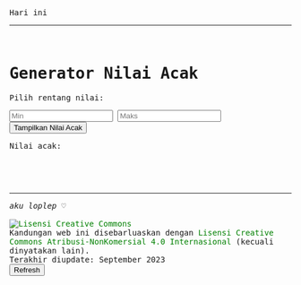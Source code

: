 <!DOCTYPE html>
<!-- skrip -->
<script language="JavaScript">
    var tanggallengkap = new String();
    var namahari = ("Minggu Senin Selasa Rabu Kamis Jumat Sabtu");
    namahari = namahari.split(" ");
    var namabulan = ("Januari Februari Maret April Mei Juni Juli Agustus September Oktober November Desember");
    namabulan = namabulan.split(" ");
    var tgl = new Date();
    var hari = tgl.getDay();
    var tanggal = tgl.getDate();
    var bulan = tgl.getMonth();
    var tahun = tgl.getFullYear();
    tanggallengkap = namahari[hari] + ", " +tanggal + " " + namabulan[bulan] + " " + tahun;
    </script>
<html>
<head>
    <meta name="viewport" content="width=device-width, initial-scale=1, maximum-scale=1, user-scalable=no">
    <title>Generator Nilai Acak</title>    
    <style>
        body {
            font-family: monospace;
        }
        a:link {
        color: green;
        background-color: transparent;
        text-decoration: none;
        }
    </style>
</head>
<body>
    <p>Hari ini <script language='JavaScript'>document.write(tanggallengkap);</script><div id="DisplayClock" class="clock" onload="showTime()"></div>
    </p>
    <hr>
    <br>
  <h1>Generator Nilai Acak</h1>
  <p>Pilih rentang nilai:</p>
  <input type="number" id="minValue" placeholder="Min" min="0">
  <input type="number" id="maxValue" placeholder="Maks">
  <button onclick="generateRandomNumber()">Tampilkan Nilai Acak</button>
  <p>Nilai acak: <big><big><span id="randomValue"></span></big></big></p>

  <script>
    function generateRandomNumber() {
      const minValue = parseInt(document.getElementById("minValue").value);
      const maxValue = parseInt(document.getElementById("maxValue").value);

      if (!isNaN(minValue) && !isNaN(maxValue)) {
        const randomNumber = Math.floor(Math.random() * (maxValue - minValue + 1)) + minValue;
        document.getElementById("randomValue").textContent = randomNumber;
      } else {
        alert("Masukkan rentang nilai yang valid.");
      }
    }
  </script>
</body>
<footer>
    <br><br><br>
    <hr>
    <i>aku loplep ♡</i>
    <br><br>
    <a rel="license" href="http://creativecommons.org/licenses/by-nc/4.0/"><img alt="Lisensi Creative Commons" style="border-width:0" src="https://i.creativecommons.org/l/by-nc/4.0/88x31.png" />
    </a>
    <br />Kandungan web ini disebarluaskan dengan <a rel="license" href="http://creativecommons.org/licenses/by-nc/4.0/">Lisensi Creative Commons Atribusi-NonKomersial 4.0 Internasional</a> (kecuali dinyatakan lain).
<br>
Terakhir diupdate: September 2023
<br>
<input type="button" value="Refresh" onClick="document.location.reload(true)">
</footer>
</html>
